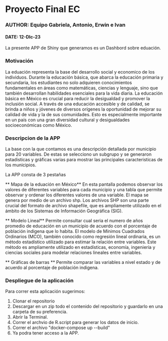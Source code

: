 # Proyecto Final EC
### AUTHOR: Equipo Gabriela, Antonio, Erwin e Ivan
#### DATE: 12-DIc-23

La presente APP de Shiny que generamos es un Dashbord sobre eduación. 

### Motivación

La eduación representa la base del desarrollo social y economico de los individuos. Durante la educación básica, que abarca la educación primaria y secundaria, los estudiantes no solo adquieren conocimientos fundamentales en áreas como matemáticas, ciencias y lenguaje, sino que también desarrollan habilidades esenciales para la vida diaria. 
La educación básica en México es crucial para reducir la desigualdad y promover la inclusión social. A través de una educación accesible y de calidad, se brinda a niños y jóvenes de diversos orígenes la oportunidad de mejorar su calidad de vida y la de sus comunidades. Esto es especialmente importante en un país con una gran diversidad cultural y desigualdades socioeconómicas como México. 

### Descripcion de la APP
La base con la que contamos es una descripción detallada por municipio para 20 variables. De estas se selecciono un subgrupo y se generaron estadisticas y gráficas varias para mostrar las principales caracteristicas de los municipios.

La APP consta de 3 pestañas

** Mapa de la eduación en México** 
En esta pantalla podemos observar los valores de diferentes variables para cada municipio y una tabla que permite observar y ordenar los diferentes valores de una variable. El mapa se genera por medio de un archivo shp. Los archivos SHP son una parte crucial del formato de archivo shapefile, que es ampliamente utilizado en el ámbito de los Sistemas de Información Geográfica (SIG). 

** Modelo Lineal** 
Permite consultar cual seria el numero de años promedio de educación en un municipio de acuerdo con el porcentaje de población indigena que lo habita. El modelo de Mínimos Cuadrados Ordinarios (MCO), también conocido como regresión lineal ordinaria, es un método estadístico utilizado para estimar la relación entre variables. Este método es ampliamente utilizado en estadísticas, economía, ingeniería y ciencias sociales para modelar relaciones lineales entre variables.  

** Gráficas de barras ** 
Permite comparar las variables a nivel estado y de acuerdo al porcentaje de población indigena.

### Despliegue de la aplicación

Para correr esta aplicación sugerimos:

1. Clonar el repositorio
2. Descargar en un zip todo el contenido del repositorio y guardarlo en una carpeta de su preferencia.
3. Abrir la Terminal.
4. Correr el archvio de R.script para generar los datos de inicio.
5. Correr el archivo "docker-compose up --build"
6. Ya podra tener acceso a la APP.

